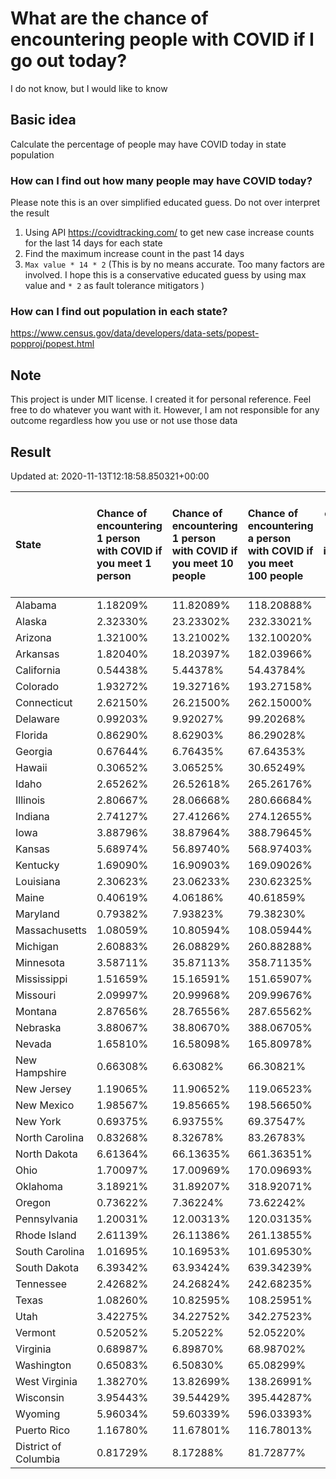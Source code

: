 # What are the chance of encountering people with COVID if I go out today?
I do not know, but I would like to know

## Basic idea
Calculate the percentage of people may have COVID today in state population

### How can I find out how many people may have COVID today?
Please note this is an over simplified educated guess. Do not over interpret the result 
1. Using API https://covidtracking.com/ to get new case increase counts for the last 14 days for each state
2. Find the maximum increase count in the past 14 days
3. `Max value * 14 * 2` (This is by no means accurate. Too many factors are involved. I hope this is a conservative educated guess by using max value and `* 2` as fault tolerance mitigators ) 

### How can I find out population in each state?
https://www.census.gov/data/developers/data-sets/popest-popproj/popest.html

## Note
This project is under MIT license. I created it for personal reference. Feel free to do whatever you want with it. However, I am not responsible for any outcome regardless how you use or not use those data 

## Result

 Updated at: 2020-11-13T12:18:58.850321+00:00

| State                | Chance of encountering 1 person with COVID if you meet 1 person   | Chance of encountering 1 person with COVID if you meet 10 people   | Chance of encountering a person with COVID if you meet 100 people   |   Max count of new case increase in the past 14 days |   Estimated people count with COVID |
|:---------------------|:------------------------------------------------------------------|:-------------------------------------------------------------------|:--------------------------------------------------------------------|-----------------------------------------------------:|------------------------------------:|
| Alabama              | 1.18209%                                                          | 11.82089%                                                          | 118.20888%                                                          |                                                 2070 |                               57960 |
| Alaska               | 2.32330%                                                          | 23.23302%                                                          | 232.33021%                                                          |                                                  607 |                               16996 |
| Arizona              | 1.32100%                                                          | 13.21002%                                                          | 132.10020%                                                          |                                                 3434 |                               96152 |
| Arkansas             | 1.82040%                                                          | 18.20397%                                                          | 182.03966%                                                          |                                                 1962 |                               54936 |
| California           | 0.54438%                                                          | 5.44378%                                                           | 54.43784%                                                           |                                                 7682 |                              215096 |
| Colorado             | 1.93272%                                                          | 19.32716%                                                          | 193.27158%                                                          |                                                 3975 |                              111300 |
| Connecticut          | 2.62150%                                                          | 26.21500%                                                          | 262.15000%                                                          |                                                 3338 |                               93464 |
| Delaware             | 0.99203%                                                          | 9.92027%                                                           | 99.20268%                                                           |                                                  345 |                                9660 |
| Florida              | 0.86290%                                                          | 8.62903%                                                           | 86.29028%                                                           |                                                 6619 |                              185332 |
| Georgia              | 0.67644%                                                          | 6.76435%                                                           | 67.64353%                                                           |                                                 2565 |                               71820 |
| Hawaii               | 0.30652%                                                          | 3.06525%                                                           | 30.65249%                                                           |                                                  155 |                                4340 |
| Idaho                | 2.65262%                                                          | 26.52618%                                                          | 265.26176%                                                          |                                                 1693 |                               47404 |
| Illinois             | 2.80667%                                                          | 28.06668%                                                          | 280.66684%                                                          |                                                12702 |                              355656 |
| Indiana              | 2.74127%                                                          | 27.41266%                                                          | 274.12655%                                                          |                                                 6591 |                              184548 |
| Iowa                 | 3.88796%                                                          | 38.87964%                                                          | 388.79645%                                                          |                                                 4381 |                              122668 |
| Kansas               | 5.68974%                                                          | 56.89740%                                                          | 568.97403%                                                          |                                                 5920 |                              165760 |
| Kentucky             | 1.69090%                                                          | 16.90903%                                                          | 169.09026%                                                          |                                                 2698 |                               75544 |
| Louisiana            | 2.30623%                                                          | 23.06233%                                                          | 230.62325%                                                          |                                                 3829 |                              107212 |
| Maine                | 0.40619%                                                          | 4.06186%                                                           | 40.61859%                                                           |                                                  195 |                                5460 |
| Maryland             | 0.79382%                                                          | 7.93823%                                                           | 79.38230%                                                           |                                                 1714 |                               47992 |
| Massachusetts        | 1.08059%                                                          | 10.80594%                                                          | 108.05944%                                                          |                                                 2660 |                               74480 |
| Michigan             | 2.60883%                                                          | 26.08829%                                                          | 260.88288%                                                          |                                                 9305 |                              260540 |
| Minnesota            | 3.58711%                                                          | 35.87113%                                                          | 358.71135%                                                          |                                                 7225 |                              202300 |
| Mississippi          | 1.51659%                                                          | 15.16591%                                                          | 151.65907%                                                          |                                                 1612 |                               45136 |
| Missouri             | 2.09997%                                                          | 20.99968%                                                          | 209.99676%                                                          |                                                 4603 |                              128884 |
| Montana              | 2.87656%                                                          | 28.76556%                                                          | 287.65562%                                                          |                                                 1098 |                               30744 |
| Nebraska             | 3.88067%                                                          | 38.80670%                                                          | 388.06705%                                                          |                                                 2681 |                               75068 |
| Nevada               | 1.65810%                                                          | 16.58098%                                                          | 165.80978%                                                          |                                                 1824 |                               51072 |
| New Hampshire        | 0.66308%                                                          | 6.63082%                                                           | 66.30821%                                                           |                                                  322 |                                9016 |
| New Jersey           | 1.19065%                                                          | 11.90652%                                                          | 119.06523%                                                          |                                                 3777 |                              105756 |
| New Mexico           | 1.98567%                                                          | 19.85665%                                                          | 198.56650%                                                          |                                                 1487 |                               41636 |
| New York             | 0.69375%                                                          | 6.93755%                                                           | 69.37547%                                                           |                                                 4820 |                              134960 |
| North Carolina       | 0.83268%                                                          | 8.32678%                                                           | 83.26783%                                                           |                                                 3119 |                               87332 |
| North Dakota         | 6.61364%                                                          | 66.13635%                                                          | 661.36351%                                                          |                                                 1800 |                               50400 |
| Ohio                 | 1.70097%                                                          | 17.00969%                                                          | 170.09693%                                                          |                                                 7101 |                              198828 |
| Oklahoma             | 3.18921%                                                          | 31.89207%                                                          | 318.92071%                                                          |                                                 4507 |                              126196 |
| Oregon               | 0.73622%                                                          | 7.36224%                                                           | 73.62242%                                                           |                                                 1109 |                               31052 |
| Pennsylvania         | 1.20031%                                                          | 12.00313%                                                          | 120.03135%                                                          |                                                 5488 |                              153664 |
| Rhode Island         | 2.61139%                                                          | 26.11386%                                                          | 261.13855%                                                          |                                                  988 |                               27664 |
| South Carolina       | 1.01695%                                                          | 10.16953%                                                          | 101.69530%                                                          |                                                 1870 |                               52360 |
| South Dakota         | 6.39342%                                                          | 63.93424%                                                          | 639.34239%                                                          |                                                 2020 |                               56560 |
| Tennessee            | 2.42682%                                                          | 24.26824%                                                          | 242.68235%                                                          |                                                 5919 |                              165732 |
| Texas                | 1.08260%                                                          | 10.82595%                                                          | 108.25951%                                                          |                                                11211 |                              313908 |
| Utah                 | 3.42275%                                                          | 34.22752%                                                          | 342.27523%                                                          |                                                 3919 |                              109732 |
| Vermont              | 0.52052%                                                          | 5.20522%                                                           | 52.05220%                                                           |                                                  116 |                                3248 |
| Virginia             | 0.68987%                                                          | 6.89870%                                                           | 68.98702%                                                           |                                                 2103 |                               58884 |
| Washington           | 0.65083%                                                          | 6.50830%                                                           | 65.08299%                                                           |                                                 1770 |                               49560 |
| West Virginia        | 1.38270%                                                          | 13.82699%                                                          | 138.26991%                                                          |                                                  885 |                               24780 |
| Wisconsin            | 3.95443%                                                          | 39.54429%                                                          | 395.44287%                                                          |                                                 8223 |                              230244 |
| Wyoming              | 5.96034%                                                          | 59.60339%                                                          | 596.03393%                                                          |                                                 1232 |                               34496 |
| Puerto Rico          | 1.16780%                                                          | 11.67801%                                                          | 116.78013%                                                          |                                                 1332 |                               37296 |
| District of Columbia | 0.81729%                                                          | 8.17288%                                                           | 81.72877%                                                           |                                                  206 |                                5768 |